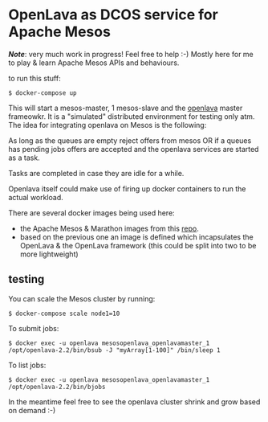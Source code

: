 # OpenLava as DCOS service for Apache Mesos

***Note***: very much work in progress! Feel free to help :-) Mostly here
for me to play & learn Apache Mesos APIs and behaviours.

to run this stuff:

    $ docker-compose up

This will start a mesos-master, 1 mesos-slave and the
[openlava](http://openlava.org) master frameowkr. It is a "simulated"
distributed environment for testing only atm. The idea for integrating
openlava on Mesos is the following:

As long as the queues are empty reject offers from mesos OR if a queues has
pending jobs offers are accepted and the openlava services are started as a
task.

Tasks are completed in case they are idle for a while.

Openlava itself could make use of firing up docker containers to run the
actual workload.

There are several docker images being used here:

* the Apache Mesos & Marathon images from  this
 [repo](https://github.com/tmetsch/docker_compose_mesos).
* based on the previous one an image is defined which incapsulates the
OpenLava & the OpenLava framework (this could be split into two to be more
lightweight)

## testing

You can scale the Mesos cluster by running:

    $ docker-compose scale node1=10    

To submit jobs:

    $ docker exec -u openlava mesosopenlava_openlavamaster_1 /opt/openlava-2.2/bin/bsub -J "myArray[1-100]" /bin/sleep 1

To list jobs:

    $ docker exec -u openlava mesosopenlava_openlavamaster_1 /opt/openlava-2.2/bin/bjobs

In the meantime feel free to see the openlava cluster shrink and grow based on 
demand :-)
